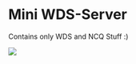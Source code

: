 Mini WDS-Server
================

Contains only WDS and NCQ Stuff :)

![](https://travis-ci.org/LipkeGu/Mini-WDSServer.svg?branch=WithoutRIS)
